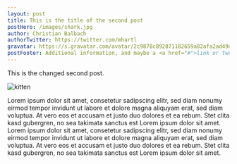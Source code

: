 ```yaml
---
layout: post
title: This is the title of the second post
postHero: /images/shark.jpg
author: Christian Balbach
authorTwitter: https://twitter.com/mhartl
gravatar: https://s.gravatar.com/avatar/2c9878c892871182659a82afa2ad49d9?s=80
postFooter: Additional information, and maybe a <a href="#">link or two</a>
---
```


This is the changed second post. 

<img class="pull-left" src="https://placekitten.com/g/400/200"
     alt="kitten">

Lorem ipsum dolor sit amet, consetetur sadipscing elitr, sed diam nonumy eirmod tempor invidunt ut labore et dolore magna aliquyam erat, sed diam voluptua. At vero eos et accusam et justo duo dolores et ea rebum. Stet clita kasd gubergren, no sea takimata sanctus est Lorem ipsum dolor sit amet. Lorem ipsum dolor sit amet, consetetur sadipscing elitr, sed diam nonumy eirmod tempor invidunt ut labore et dolore magna aliquyam erat, sed diam voluptua. At vero eos et accusam et justo duo dolores et ea rebum. Stet clita kasd gubergren, no sea takimata sanctus est Lorem ipsum dolor sit amet.